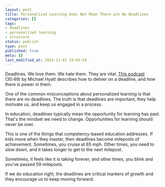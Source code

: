 ```yaml
---
layout: post
title: Personalized Learning Does Not Mean There are No Deadlines
categories: []
tags:
- deadlines
- personalized learning
- structure
status: publish
type: post
published: true
meta: {}
last_modified_at: 2024-11-01 19:03:54
---
```


Deadlines. We love them. We hate them. They are vital. 
[This podcast](https://overcast.fm/+KmktZAXOg) (30:49) by Michael Hyatt describes how to deliver on a deadline, and how there is power in them.

One of the common misconceptions about personalized learning is that there are no deadlines. The truth is that deadlines are important, they help motivate us, and keep us engaged in a process.

In education, deadlines typically mean the opportunity for learning has past. That's the mindset we need to change. Opportunities for learning should never be over.

This is one of the things that competency-based education addresses. If kids move when they master, then deadlines become mileposts of achievement. Sometimes, you cruise at 65 mph. Other times, you need to slow down, and it takes longer to get to the next milepost.

Sometimes, it feels like it is taking forever, and other times, you blink and you've passed 59 mileposts.

If we do education right, the deadlines are critical markers of growth and they encourage us to keep moving forward.
